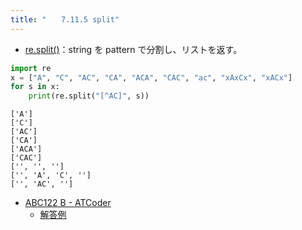 ```yaml
---
title: "　　7.11.5 split"
---
```


* [re.split()](https://docs.python.org/ja/3/library/re.html#re.Pattern.split)：string を pattern で分割し、リストを返す。

```python:サンプルコード：sample_686.py
import re
x = ["A", "C", "AC", "CA", "ACA", "CAC", "ac", "xAxCx", "xACx"]
for s in x:
    print(re.split("[^AC]", s))
```

```text:実行結果
['A']
['C']
['AC']
['CA']
['ACA']
['CAC']
['', '', '']
['', 'A', 'C', '']
['', 'AC', '']
```

- [ABC122 B - ATCoder](https://atcoder.jp/contests/abc122/tasks/abc122_b)
    - [解答例](https://atcoder.jp/contests/abc122/submissions/18295901)